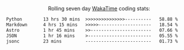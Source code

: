 <p align="center">Rolling seven day <a href="https://wakatime.com/@syrkis"/>WakaTime</a> coding stats:</p>
<!--START_SECTION:waka-->

```txt
Python        13 hrs 30 mins  >>>>>>>>>>>>>>>----------   58.88 %
Markdown      4 hrs 15 mins   >>>>>--------------------   18.54 %
Astro         1 hr 45 mins    >>-----------------------   07.66 %
JSON          1 hr 16 mins    >------------------------   05.55 %
jsonc         23 mins         -------------------------   01.73 %
```

<!--END_SECTION:waka-->

